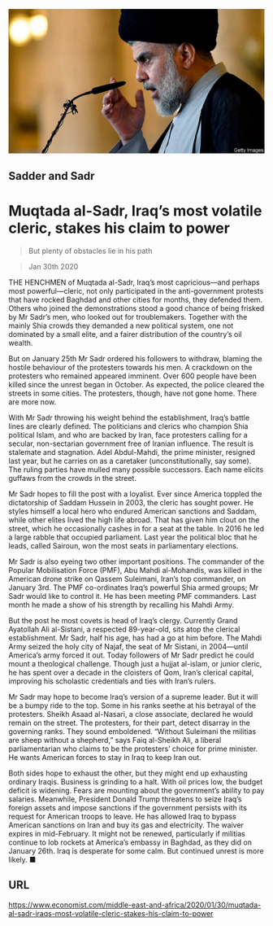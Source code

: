 ![](./images/20200201_MAP501.jpg)

## Sadder and Sadr

# Muqtada al-Sadr, Iraq’s most volatile cleric, stakes his claim to power

> But plenty of obstacles lie in his path

> Jan 30th 2020

THE HENCHMEN of Muqtada al-Sadr, Iraq’s most capricious—and perhaps most powerful—cleric, not only participated in the anti-government protests that have rocked Baghdad and other cities for months, they defended them. Others who joined the demonstrations stood a good chance of being frisked by Mr Sadr’s men, who looked out for troublemakers. Together with the mainly Shia crowds they demanded a new political system, one not dominated by a small elite, and a fairer distribution of the country’s oil wealth.

But on January 25th Mr Sadr ordered his followers to withdraw, blaming the hostile behaviour of the protesters towards his men. A crackdown on the protesters who remained appeared imminent. Over 600 people have been killed since the unrest began in October. As expected, the police cleared the streets in some cities. The protesters, though, have not gone home. There are more now.

With Mr Sadr throwing his weight behind the establishment, Iraq’s battle lines are clearly defined. The politicians and clerics who champion Shia political Islam, and who are backed by Iran, face protesters calling for a secular, non-sectarian government free of Iranian influence. The result is stalemate and stagnation. Adel Abdul-Mahdi, the prime minister, resigned last year, but he carries on as a caretaker (unconstitutionally, say some). The ruling parties have mulled many possible successors. Each name elicits guffaws from the crowds in the street.

Mr Sadr hopes to fill the post with a loyalist. Ever since America toppled the dictatorship of Saddam Hussein in 2003, the cleric has sought power. He styles himself a local hero who endured American sanctions and Saddam, while other elites lived the high life abroad. That has given him clout on the street, which he occasionally cashes in for a seat at the table. In 2016 he led a large rabble that occupied parliament. Last year the political bloc that he leads, called Sairoun, won the most seats in parliamentary elections.

Mr Sadr is also eyeing two other important positions. The commander of the Popular Mobilisation Force (PMF), Abu Mahdi al-Mohandis, was killed in the American drone strike on Qassem Suleimani, Iran’s top commander, on January 3rd. The PMF co-ordinates Iraq’s powerful Shia armed groups; Mr Sadr would like to control it. He has been meeting PMF commanders. Last month he made a show of his strength by recalling his Mahdi Army.

But the post he most covets is head of Iraq’s clergy. Currently Grand Ayatollah Ali al-Sistani, a respected 89-year-old, sits atop the clerical establishment. Mr Sadr, half his age, has had a go at him before. The Mahdi Army seized the holy city of Najaf, the seat of Mr Sistani, in 2004—until America’s army forced it out. Today followers of Mr Sadr predict he could mount a theological challenge. Though just a hujjat al-islam, or junior cleric, he has spent over a decade in the cloisters of Qom, Iran’s clerical capital, improving his scholastic credentials and ties with Iran’s rulers.

Mr Sadr may hope to become Iraq’s version of a supreme leader. But it will be a bumpy ride to the top. Some in his ranks seethe at his betrayal of the protesters. Sheikh Asaad al-Nasari, a close associate, declared he would remain on the street. The protesters, for their part, detect disarray in the governing ranks. They sound emboldened. “Without Suleimani the militias are sheep without a shepherd,” says Faiq al-Sheikh Ali, a liberal parliamentarian who claims to be the protesters’ choice for prime minister. He wants American forces to stay in Iraq to keep Iran out.

Both sides hope to exhaust the other, but they might end up exhausting ordinary Iraqis. Business is grinding to a halt. With oil prices low, the budget deficit is widening. Fears are mounting about the government’s ability to pay salaries. Meanwhile, President Donald Trump threatens to seize Iraq’s foreign assets and impose sanctions if the government persists with its request for American troops to leave. He has allowed Iraq to bypass American sanctions on Iran and buy its gas and electricity. The waiver expires in mid-February. It might not be renewed, particularly if militias continue to lob rockets at America’s embassy in Baghdad, as they did on January 26th. Iraq is desperate for some calm. But continued unrest is more likely. ■

## URL

https://www.economist.com/middle-east-and-africa/2020/01/30/muqtada-al-sadr-iraqs-most-volatile-cleric-stakes-his-claim-to-power
